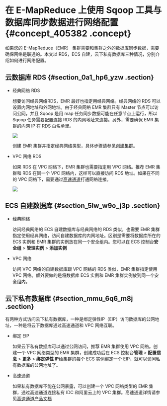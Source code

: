 # 在 E-MapReduce 上使用 Sqoop 工具与数据库同步数据进行网络配置 {#concept_405382 .concept}

如果您的 E-MapReduce（EMR） 集群需要和集群之外的数据库同步数据，需要确保网络是联通的。本文以 RDS，ECS 自建，云下私有数据库三种情况，分别介绍如何进行网络配置。

## 云数据库 RDS {#section_0a1_hp6_yzw .section}

-   经典网络 RDS

    想要访问经典网络RDS，EMR 最好也指定用经典网络。经典网络的 RDS 可以设置内网地址和外网地址。由于经典网络 EMR 集群只有 Master 节点可以访问公网，并且 Sqoop 是用 map 任务同步数据可能在任意节点上运行，所以 Sqoop 任务需要配置连接 RDS 的内网地址来连接。另外，需要确保 EMR 集群的内网 IP 在 RDS 白名单里。

    ![](http://static-aliyun-doc.oss-cn-hangzhou.aliyuncs.com/assets/img/328059/156093725648260_zh-CN.png)

    创建 EMR 集群并指定经典网络类型，具体步骤请参见[创建集群](../../../../intl.zh-CN/集群规划与配置/集群配置/创建集群.md#)。

-   VPC 网络 RDS

    如果 RDS 在 VPC 网络下，EMR 集群也需要指定用 VPC 网络。推荐 EMR 集群和 RDS 在同一个 VPC 网络内，这样可以直接访问 RDS 地址。如果在不同的 VPC 网络下，需要通过[高速通道](https://help.aliyun.com/product/27782.html)打通网络连接。

    ![](http://static-aliyun-doc.oss-cn-hangzhou.aliyuncs.com/assets/img/328059/156093725648269_zh-CN.png)


## ECS 自建数据库 {#section_5lw_w9o_j3p .section}

-   经典网络

    访问经典网络的 ECS 自建数据库与经典网络的 RDS 类似，也需要 EMR 集群指定使用经典网络，访问自建数据库的内网地址。区别是需要将数据库所在的 ECS 实例和 EMR 集群的实例放在同一个安全组内。您可以在 ECS 控制台**安全组** \> **管理实例** \> **添加实例**

-   VPC 网络

    访问 VPC 网络的自建数据库跟 VPC 网络的 RDS 类似，EMR 集群指定使用 VPC 网络。额外要做的是将数据库 ECS 实例和 EMR 集群实例放到同一个安全组内。


## 云下私有数据库 {#section_mmu_6q6_m8j .section}

有两种方式访问云下私有数据库，一种是绑定弹性IP（EIP）访问数据库的公网地址，一种是将云下数据库通过高速通道和 VPC 网络互联。

-   绑定 EIP

    如果云下私有数据库可以通过公网访问，推荐 EMR 集群使用 VPC 网络。创建一个 VPC 网络类型的 EMR 集群，创建成功后在 ECS 控制台**管理** \> **配置信息** \> **更多** \> **绑定弹性 IP**给集群的每个 ECS 实例绑定一个 EIP，就可以访问私有数据库的公网地址了。

-   高速通道

    如果私有数据库不能在公网暴露，可以创建一个 VPC 网络类型的 EMR 集群，通过高速通道连接私有 IDC 和阿里云上的 VPC 集群。高速通道详情请参见[高速通道产品文档](https://help.aliyun.com/product/27782.html) 


